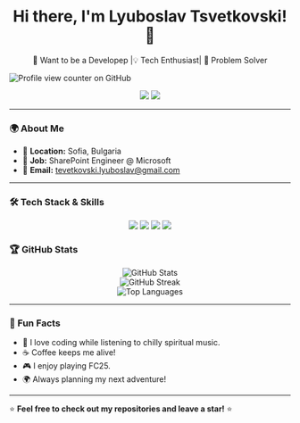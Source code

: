 <!---
LyuboslavT/LyuboslavT is a ✨ special ✨ repository because its `README.md` (this file) appears on your GitHub profile.
You can click the Preview link to take a look at your changes.
--->


<h1 align="center">Hi there, I'm Lyuboslav Tsvetkovski! 👋</h1>

<p align="center">
🚀 Want to be a Developeр |💡 Tech Enthusiast| 🎯 Problem Solver
</p>

![Profile view counter on GitHub](https://komarev.com/ghpvc/?username=lyuboslavt)
<p align="center">
  <a href="https://linkedin.com/in/lyuboslav-tsvetkovski-94a536177/"><img src="https://img.shields.io/badge/LinkedIn-0077B5?style=for-the-badge&logo=linkedin&logoColor=white" /></a>
  <a href="mailto:tsvetkovski.lyuboslav@gmail.com"><img src="https://img.shields.io/badge/Email-D14836?style=for-the-badge&logo=gmail&logoColor=white" /></a>
</p>

---




### 🌍 About Me  
- 🏡 **Location:** Sofia, Bulgaria  
- 💼 **Job:** SharePoint Engineer @ Microsoft  
- 📧 **Email:** <tevetkovski.lyuboslav@gmail.com> 

---

### 🛠 Tech Stack & Skills  
<p align="center">
  <img src="https://img.shields.io/badge/Python-3776AB?style=for-the-badge&logo=python&logoColor=white" />
  <img src="https://img.shields.io/badge/HTML5-E34F26?style=for-the-badge&logo=html5&logoColor=white" />
  <img src="https://img.shields.io/badge/CSS3-1572B6?style=for-the-badge&logo=css3&logoColor=white" />
  <img src="https://img.shields.io/badge/Git-F05032?style=for-the-badge&logo=git&logoColor=white" />
</p>



### 🏆 GitHub Stats  
<p align="center">
  <img src="https://github-readme-stats.vercel.app/api?username=LyuboslavT&show_icons=true&theme=tokyonight" alt="GitHub Stats" />
  <br>
  <img src="https://github-readme-streak-stats.herokuapp.com/?user=LyuboslavT&theme=tokyonight" alt="GitHub Streak" />
  <br>
  <img src="https://github-readme-stats.vercel.app/api/top-langs/?username=LyuboslavT&layout=compact&theme=tokyonight" alt="Top Languages" />
</p>

---

### 🎉 Fun Facts  
- 🎵 I love coding while listening to chilly spiritual music.
- ☕ Coffee keeps me alive!  
- 🎮 I enjoy playing FC25.
- 🌍 Always planning my next adventure! 

---

⭐ **Feel free to check out my repositories and leave a star!** ⭐  

